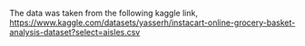 
The data was taken from the following kaggle link, 
https://www.kaggle.com/datasets/yasserh/instacart-online-grocery-basket-analysis-dataset?select=aisles.csv
